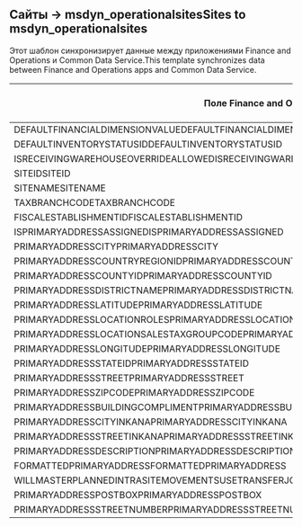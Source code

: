 ## <a name="sites-to-msdyn_operationalsites"></a><span data-ttu-id="9fa47-101">Сайты -> msdyn_operationalsites</span><span class="sxs-lookup"><span data-stu-id="9fa47-101">Sites to msdyn_operationalsites</span></span>

<span data-ttu-id="9fa47-102">Этот шаблон синхронизирует данные между приложениями Finance and Operations и Common Data Service.</span><span class="sxs-lookup"><span data-stu-id="9fa47-102">This template synchronizes data between Finance and Operations apps and Common Data Service.</span></span>

<span data-ttu-id="9fa47-103">Поле Finance and Operations</span><span class="sxs-lookup"><span data-stu-id="9fa47-103">Finance and Operations field</span></span> | <span data-ttu-id="9fa47-104">Тип сопоставления</span><span class="sxs-lookup"><span data-stu-id="9fa47-104">Map type</span></span> | <span data-ttu-id="9fa47-105">Другое поле Dynamics 365</span><span class="sxs-lookup"><span data-stu-id="9fa47-105">Other Dynamics 365 field</span></span> | <span data-ttu-id="9fa47-106">Значение по умолчанию</span><span class="sxs-lookup"><span data-stu-id="9fa47-106">Default value</span></span>
---|---|---|---
<span data-ttu-id="9fa47-107">DEFAULTFINANCIALDIMENSIONVALUE</span><span class="sxs-lookup"><span data-stu-id="9fa47-107">DEFAULTFINANCIALDIMENSIONVALUE</span></span> | >< | <span data-ttu-id="9fa47-108">msdyn_defaultfinancialdimensionvalue</span><span class="sxs-lookup"><span data-stu-id="9fa47-108">msdyn_defaultfinancialdimensionvalue</span></span> | 
<span data-ttu-id="9fa47-109">DEFAULTINVENTORYSTATUSID</span><span class="sxs-lookup"><span data-stu-id="9fa47-109">DEFAULTINVENTORYSTATUSID</span></span> | >< | <span data-ttu-id="9fa47-110">msdyn_defaultinventorystatusid</span><span class="sxs-lookup"><span data-stu-id="9fa47-110">msdyn_defaultinventorystatusid</span></span> | 
<span data-ttu-id="9fa47-111">ISRECEIVINGWAREHOUSEOVERRIDEALLOWED</span><span class="sxs-lookup"><span data-stu-id="9fa47-111">ISRECEIVINGWAREHOUSEOVERRIDEALLOWED</span></span> | >< | <span data-ttu-id="9fa47-112">msdyn_isreceivingwarehouseoverrideallowed</span><span class="sxs-lookup"><span data-stu-id="9fa47-112">msdyn_isreceivingwarehouseoverrideallowed</span></span> | 
<span data-ttu-id="9fa47-113">SITEID</span><span class="sxs-lookup"><span data-stu-id="9fa47-113">SITEID</span></span> | >< | <span data-ttu-id="9fa47-114">msdyn_siteid</span><span class="sxs-lookup"><span data-stu-id="9fa47-114">msdyn_siteid</span></span> | 
<span data-ttu-id="9fa47-115">SITENAME</span><span class="sxs-lookup"><span data-stu-id="9fa47-115">SITENAME</span></span> | >< | <span data-ttu-id="9fa47-116">msdyn_sitename</span><span class="sxs-lookup"><span data-stu-id="9fa47-116">msdyn_sitename</span></span> | 
<span data-ttu-id="9fa47-117">TAXBRANCHCODE</span><span class="sxs-lookup"><span data-stu-id="9fa47-117">TAXBRANCHCODE</span></span> | >< | <span data-ttu-id="9fa47-118">msdyn_taxbranchcode</span><span class="sxs-lookup"><span data-stu-id="9fa47-118">msdyn_taxbranchcode</span></span> | 
<span data-ttu-id="9fa47-119">FISCALESTABLISHMENTID</span><span class="sxs-lookup"><span data-stu-id="9fa47-119">FISCALESTABLISHMENTID</span></span> | >< | <span data-ttu-id="9fa47-120">msdyn_fiscalestablishmentid</span><span class="sxs-lookup"><span data-stu-id="9fa47-120">msdyn_fiscalestablishmentid</span></span> | 
<span data-ttu-id="9fa47-121">ISPRIMARYADDRESSASSIGNED</span><span class="sxs-lookup"><span data-stu-id="9fa47-121">ISPRIMARYADDRESSASSIGNED</span></span> | >< | <span data-ttu-id="9fa47-122">msdyn_isprimaryaddressassigned</span><span class="sxs-lookup"><span data-stu-id="9fa47-122">msdyn_isprimaryaddressassigned</span></span> | 
<span data-ttu-id="9fa47-123">PRIMARYADDRESSCITY</span><span class="sxs-lookup"><span data-stu-id="9fa47-123">PRIMARYADDRESSCITY</span></span> | >< | <span data-ttu-id="9fa47-124">msdyn_primaryaddresscity</span><span class="sxs-lookup"><span data-stu-id="9fa47-124">msdyn_primaryaddresscity</span></span> | 
<span data-ttu-id="9fa47-125">PRIMARYADDRESSCOUNTRYREGIONID</span><span class="sxs-lookup"><span data-stu-id="9fa47-125">PRIMARYADDRESSCOUNTRYREGIONID</span></span> | >< | <span data-ttu-id="9fa47-126">msdyn_primaryaddresscountryregionid</span><span class="sxs-lookup"><span data-stu-id="9fa47-126">msdyn_primaryaddresscountryregionid</span></span> | 
<span data-ttu-id="9fa47-127">PRIMARYADDRESSCOUNTYID</span><span class="sxs-lookup"><span data-stu-id="9fa47-127">PRIMARYADDRESSCOUNTYID</span></span> | >< | <span data-ttu-id="9fa47-128">msdyn_primaryaddresscountyid</span><span class="sxs-lookup"><span data-stu-id="9fa47-128">msdyn_primaryaddresscountyid</span></span> | 
<span data-ttu-id="9fa47-129">PRIMARYADDRESSDISTRICTNAME</span><span class="sxs-lookup"><span data-stu-id="9fa47-129">PRIMARYADDRESSDISTRICTNAME</span></span> | >< | <span data-ttu-id="9fa47-130">msdyn_primaryaddressdistrictname</span><span class="sxs-lookup"><span data-stu-id="9fa47-130">msdyn_primaryaddressdistrictname</span></span> | 
<span data-ttu-id="9fa47-131">PRIMARYADDRESSLATITUDE</span><span class="sxs-lookup"><span data-stu-id="9fa47-131">PRIMARYADDRESSLATITUDE</span></span> | >< | <span data-ttu-id="9fa47-132">msdyn_primaryaddresslatitude</span><span class="sxs-lookup"><span data-stu-id="9fa47-132">msdyn_primaryaddresslatitude</span></span> | 
<span data-ttu-id="9fa47-133">PRIMARYADDRESSLOCATIONROLES</span><span class="sxs-lookup"><span data-stu-id="9fa47-133">PRIMARYADDRESSLOCATIONROLES</span></span> | >< | <span data-ttu-id="9fa47-134">msdyn_primaryaddresslocationrole</span><span class="sxs-lookup"><span data-stu-id="9fa47-134">msdyn_primaryaddresslocationrole</span></span> | 
<span data-ttu-id="9fa47-135">PRIMARYADDRESSLOCATIONSALESTAXGROUPCODE</span><span class="sxs-lookup"><span data-stu-id="9fa47-135">PRIMARYADDRESSLOCATIONSALESTAXGROUPCODE</span></span> | >< | <span data-ttu-id="9fa47-136">msdyn_primaryaddresslocationsalestaxgroupcode</span><span class="sxs-lookup"><span data-stu-id="9fa47-136">msdyn_primaryaddresslocationsalestaxgroupcode</span></span> | 
<span data-ttu-id="9fa47-137">PRIMARYADDRESSLONGITUDE</span><span class="sxs-lookup"><span data-stu-id="9fa47-137">PRIMARYADDRESSLONGITUDE</span></span> | >< | <span data-ttu-id="9fa47-138">msdyn_primaryaddresslongitude</span><span class="sxs-lookup"><span data-stu-id="9fa47-138">msdyn_primaryaddresslongitude</span></span> | 
<span data-ttu-id="9fa47-139">PRIMARYADDRESSSTATEID</span><span class="sxs-lookup"><span data-stu-id="9fa47-139">PRIMARYADDRESSSTATEID</span></span> | >< | <span data-ttu-id="9fa47-140">msdyn_primaryaddressstateid</span><span class="sxs-lookup"><span data-stu-id="9fa47-140">msdyn_primaryaddressstateid</span></span> | 
<span data-ttu-id="9fa47-141">PRIMARYADDRESSSTREET</span><span class="sxs-lookup"><span data-stu-id="9fa47-141">PRIMARYADDRESSSTREET</span></span> | >< | <span data-ttu-id="9fa47-142">msdyn_primaryaddressstreet</span><span class="sxs-lookup"><span data-stu-id="9fa47-142">msdyn_primaryaddressstreet</span></span> | 
<span data-ttu-id="9fa47-143">PRIMARYADDRESSZIPCODE</span><span class="sxs-lookup"><span data-stu-id="9fa47-143">PRIMARYADDRESSZIPCODE</span></span> | >< | <span data-ttu-id="9fa47-144">msdyn_primaryaddresszipcode</span><span class="sxs-lookup"><span data-stu-id="9fa47-144">msdyn_primaryaddresszipcode</span></span> | 
<span data-ttu-id="9fa47-145">PRIMARYADDRESSBUILDINGCOMPLIMENT</span><span class="sxs-lookup"><span data-stu-id="9fa47-145">PRIMARYADDRESSBUILDINGCOMPLIMENT</span></span> | >< | <span data-ttu-id="9fa47-146">msdyn_primaryaddressbuildingcompliment</span><span class="sxs-lookup"><span data-stu-id="9fa47-146">msdyn_primaryaddressbuildingcompliment</span></span> | 
<span data-ttu-id="9fa47-147">PRIMARYADDRESSCITYINKANA</span><span class="sxs-lookup"><span data-stu-id="9fa47-147">PRIMARYADDRESSCITYINKANA</span></span> | >< | <span data-ttu-id="9fa47-148">msdyn_primaryaddresscityinkana</span><span class="sxs-lookup"><span data-stu-id="9fa47-148">msdyn_primaryaddresscityinkana</span></span> | 
<span data-ttu-id="9fa47-149">PRIMARYADDRESSSTREETINKANA</span><span class="sxs-lookup"><span data-stu-id="9fa47-149">PRIMARYADDRESSSTREETINKANA</span></span> | >< | <span data-ttu-id="9fa47-150">msdyn_primaryaddressstreetinkana</span><span class="sxs-lookup"><span data-stu-id="9fa47-150">msdyn_primaryaddressstreetinkana</span></span> | 
<span data-ttu-id="9fa47-151">PRIMARYADDRESSDESCRIPTION</span><span class="sxs-lookup"><span data-stu-id="9fa47-151">PRIMARYADDRESSDESCRIPTION</span></span> | >< | <span data-ttu-id="9fa47-152">msdyn_primaryaddressdescription</span><span class="sxs-lookup"><span data-stu-id="9fa47-152">msdyn_primaryaddressdescription</span></span> | 
<span data-ttu-id="9fa47-153">FORMATTEDPRIMARYADDRESS</span><span class="sxs-lookup"><span data-stu-id="9fa47-153">FORMATTEDPRIMARYADDRESS</span></span> | >< | <span data-ttu-id="9fa47-154">msdyn_formattedprimaryaddress</span><span class="sxs-lookup"><span data-stu-id="9fa47-154">msdyn_formattedprimaryaddress</span></span> | 
<span data-ttu-id="9fa47-155">WILLMASTERPLANNEDINTRASITEMOVEMENTSUSETRANSFERJOURNALS</span><span class="sxs-lookup"><span data-stu-id="9fa47-155">WILLMASTERPLANNEDINTRASITEMOVEMENTSUSETRANSFERJOURNALS</span></span> | >< | <span data-ttu-id="9fa47-156">msdyn_masterplannedusestransferjournal</span><span class="sxs-lookup"><span data-stu-id="9fa47-156">msdyn_masterplannedusestransferjournal</span></span> | 
<span data-ttu-id="9fa47-157">PRIMARYADDRESSPOSTBOX</span><span class="sxs-lookup"><span data-stu-id="9fa47-157">PRIMARYADDRESSPOSTBOX</span></span> | >< | <span data-ttu-id="9fa47-158">msdyn_primaryaddresspostbox</span><span class="sxs-lookup"><span data-stu-id="9fa47-158">msdyn_primaryaddresspostbox</span></span> | 
<span data-ttu-id="9fa47-159">PRIMARYADDRESSSTREETNUMBER</span><span class="sxs-lookup"><span data-stu-id="9fa47-159">PRIMARYADDRESSSTREETNUMBER</span></span> | >< | <span data-ttu-id="9fa47-160">msdyn_primaryaddressstreetnumber</span><span class="sxs-lookup"><span data-stu-id="9fa47-160">msdyn_primaryaddressstreetnumber</span></span> | 
